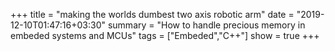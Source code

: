 +++
title = "making the worlds dumbest two axis robotic arm"
date = "2019-12-10T01:47:16+03:30"
summary = "How to handle precious memory in embeded systems and MCUs"
tags = ["Embeded","C++"]
show = true
+++